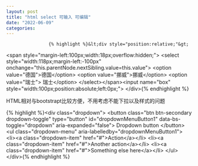 ```yaml
---
layout: post
title: "html select 可输入 可编辑"
date: "2022-06-09"
categories: 
---
```


                    {% highlight %}&lt;div style="position:relative;"&gt;
&lt;span style="margin-left:100px;width:18px;overflow:hidden;"&gt;
&lt;select style="width:118px;margin-left:-100px" onchange="this.parentNode.nextSibling.value=this.value"&gt;
&lt;option value="德国"&gt;德国&lt;/option&gt;
&lt;option value="挪威"&gt;挪威&lt;/option&gt;
&lt;option value="瑞士"&gt; 瑞士&lt;/option&gt;
&lt;/select&gt;&lt;/span&gt;&lt;input name="box" style="width:100px;position:absolute;left:0px;"&gt;
&lt;/div&gt;{% endhighlight %} 
<p>HTML相对与bootstrapt比较方便，不用考虑不能下拉以及样式的问题</p> 
{% highlight %}&lt;div class="dropdown"&gt;
  &lt;button class="btn btn-secondary dropdown-toggle" type="button" id="dropdownMenuButton1" data-bs-toggle="dropdown" aria-expanded="false"&gt;
    Dropdown button
  &lt;/button&gt;
  &lt;ul class="dropdown-menu" aria-labelledby="dropdownMenuButton1"&gt;
    &lt;li&gt;&lt;a class="dropdown-item" href="#"&gt;Action&lt;/a&gt;&lt;/li&gt;
    &lt;li&gt;&lt;a class="dropdown-item" href="#"&gt;Another action&lt;/a&gt;&lt;/li&gt;
    &lt;li&gt;&lt;a class="dropdown-item" href="#"&gt;Something else here&lt;/a&gt;&lt;/li&gt;
  &lt;/ul&gt;
&lt;/div&gt;{% endhighlight %} 
<p></p>
                
